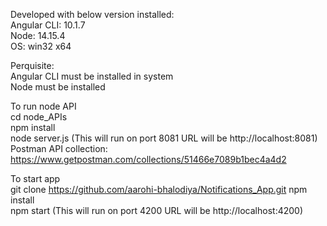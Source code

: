 Developed with below version installed:   
Angular CLI: 10.1.7   
Node: 14.15.4         
OS: win32 x64  

Perquisite:   
Angular CLI must be installed in system   
Node must be installed    

To run node API    
cd node_APIs   
npm install   
node server.js (This will run on port 8081 URL will be http://localhost:8081)   
Postman API collection: https://www.getpostman.com/collections/51466e7089b1bec4a4d2   

To start app   
git clone https://github.com/aarohi-bhalodiya/Notifications_App.git
npm install   
npm start (This will run on port 4200 URL will be http://localhost:4200)
